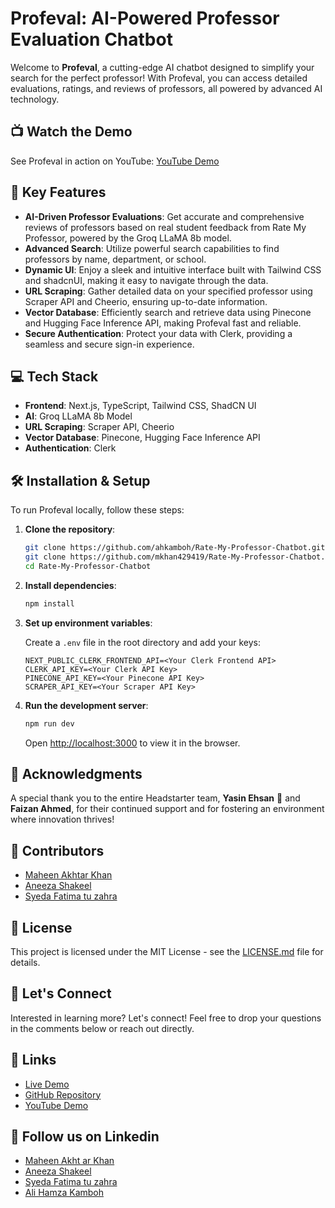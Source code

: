 # Profeval: AI-Powered Professor Evaluation Chatbot

Welcome to **Profeval**, a cutting-edge AI chatbot designed to simplify your search for the perfect professor! With Profeval, you can access detailed evaluations, ratings, and reviews of professors, all powered by advanced AI technology.

## 📺 Watch the Demo

See Profeval in action on YouTube: [YouTube Demo](https://lnkd.in/dtYQPaCz)

## 🔧 Key Features

- **AI-Driven Professor Evaluations**: Get accurate and comprehensive reviews of professors based on real student feedback from Rate My Professor, powered by the Groq LLaMA 8b model.
- **Advanced Search**: Utilize powerful search capabilities to find professors by name, department, or school.
- **Dynamic UI**: Enjoy a sleek and intuitive interface built with Tailwind CSS and shadcnUI, making it easy to navigate through the data.
- **URL Scraping**: Gather detailed data on your specified professor using Scraper API and Cheerio, ensuring up-to-date information.
- **Vector Database**: Efficiently search and retrieve data using Pinecone and Hugging Face Inference API, making Profeval fast and reliable.
- **Secure Authentication**: Protect your data with Clerk, providing a seamless and secure sign-in experience.

## 💻 Tech Stack

- **Frontend**: Next.js, TypeScript, Tailwind CSS, ShadCN UI
- **AI**: Groq LLaMA 8b Model
- **URL Scraping**: Scraper API, Cheerio
- **Vector Database**: Pinecone, Hugging Face Inference API
- **Authentication**: Clerk

## 🛠 Installation & Setup

To run Profeval locally, follow these steps:

1. **Clone the repository**:

    ```bash
    git clone https://github.com/ahkamboh/Rate-My-Professor-Chatbot.git
    git clone https://github.com/mkhan429419/Rate-My-Professor-Chatbot.git
    cd Rate-My-Professor-Chatbot
    ```

2. **Install dependencies**:

    ```bash
    npm install
    ```

3. **Set up environment variables**:

   Create a `.env` file in the root directory and add your keys:

    ```plaintext
    NEXT_PUBLIC_CLERK_FRONTEND_API=<Your Clerk Frontend API>
    CLERK_API_KEY=<Your Clerk API Key>
    PINECONE_API_KEY=<Your Pinecone API Key>
    SCRAPER_API_KEY=<Your Scraper API Key>
    ```

4. **Run the development server**:

    ```bash
    npm run dev
    ```

    Open [http://localhost:3000](http://localhost:3000)  to view it in the browser.

## 🙏 Acknowledgments

A special thank you to the entire Headstarter team, **Yasin Ehsan** 🚀 and **Faizan Ahmed**, for their continued support and for fostering an environment where innovation thrives!

## 🌟 Contributors

- [Maheen Akhtar Khan](https://github.com/mkhan429419)
- [Aneeza Shakeel](https://github.com/aneezahere)
- [Syeda Fatima tu zahra](https://www.linkedin.com/in/syeda-fatima-tu-zahra-940784250/e)

## 📄 License

This project is licensed under the MIT License - see the [LICENSE.md](LICENSE.md) file for details.

## 💬 Let's Connect

Interested in learning more? Let's connect! Feel free to drop your questions in the comments below or reach out directly.

## 🔗 Links

- [Live Demo](https://lnkd.in/d9W4DxiG)
- [GitHub Repository](https://lnkd.in/dZvp9Unm)
- [YouTube Demo](https://lnkd.in/dtYQPaCz)

## 📢 Follow us on Linkedin
- [Maheen Akht
ar Khan](https://www.linkedin.com/in/maheen-akhtar-khan-377082267/)
- [Aneeza Shakeel](https://github.com/aneezahere)
- [Syeda Fatima tu zahra](https://www.linkedin.com/in/syeda-fatima-tu-zahra-940784250/)
- [Ali Hamza Kamboh](https://www.linkedin.com/in/ahkamboh)


